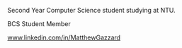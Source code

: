 Second Year Computer Science student studying at NTU.

BCS Student Member

www.linkedin.com/in/MatthewGazzard

